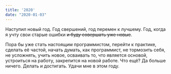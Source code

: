 ```yaml
---
title: '2020'
date: "2020-01-03"
---
```



Наступил новый год. Год свершений, год перемен к лучшему. Год, когда я учту свои старые ошибки ~~и буду совершать уже новые~~.

Пора бы уже стать настоящим программистом, перейти к практике, сделать её частой, начать думать, как программист, не тормозить себя, не усложнять, учить новое, осваивать то, что является основой, устроиться на работу, закрепится на новой работе. Что ещё? Да больше ничего. Делать и достигать. Удачи мне в этом году. 